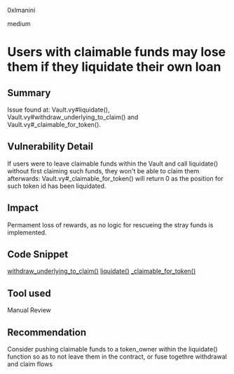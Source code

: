 0xlmanini

medium

# Users with claimable funds may lose them if they liquidate their own loan

## Summary

Issue found at: Vault.vy#liquidate(), Vault.vy#withdraw_underlying_to_claim() and Vault.vy#_claimable_for_token().

## Vulnerability Detail

If users were to leave claimable funds within the Vault and call liquidate() without first claiming such funds, they won't be able to claim them afterwards: Vault.vy#_claimable_for_token() will return 0 as the position for such token id has been liquidated.

## Impact

Permament loss of rewards, as no logic for rescueing the stray funds is implemented.

## Code Snippet

[withdraw_underlying_to_claim()](https://github.com/sherlock-audit/2023-02-fair-funding/blob/main/fair-funding/contracts/Vault.vy#L394-L404)
[liquidate()](https://github.com/sherlock-audit/2023-02-fair-funding/blob/main/fair-funding/contracts/Vault.vy#L320-L352)
[_claimable_for_token()](https://github.com/sherlock-audit/2023-02-fair-funding/blob/main/fair-funding/contracts/Vault.vy#L430-L440)
## Tool used

Manual Review

## Recommendation

Consider pushing claimable funds to a token_owner within the liquidate() function so as to not leave them in the contract, or fuse togethre withdrawal and claim flows